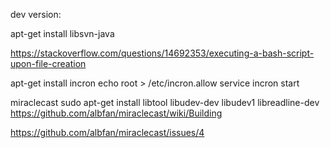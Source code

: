 

dev version:

apt-get install libsvn-java


https://stackoverflow.com/questions/14692353/executing-a-bash-script-upon-file-creation

apt-get install incron
echo root > /etc/incron.allow
service incron start


miraclecast
sudo apt-get install libtool  libudev-dev libudev1 libreadline-dev
https://github.com/albfan/miraclecast/wiki/Building

https://github.com/albfan/miraclecast/issues/4